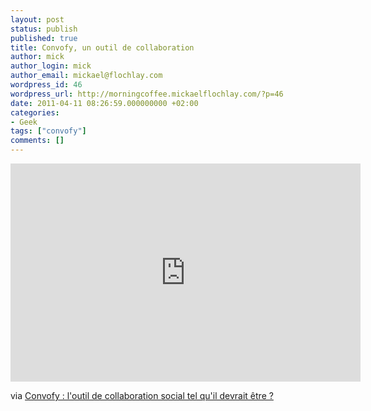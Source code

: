 ```yaml
---
layout: post
status: publish
published: true
title: Convofy, un outil de collaboration
author: mick
author_login: mick
author_email: mickael@flochlay.com
wordpress_id: 46
wordpress_url: http://morningcoffee.mickaelflochlay.com/?p=46
date: 2011-04-11 08:26:59.000000000 +02:00
categories:
- Geek
tags: ["convofy"]
comments: []
---
```


<iframe title="YouTube video player" width="560" height="349" src="http://www.youtube.com/embed/YkwzCr4t8PI" frameborder="0"> </iframe>

via [Convofy : l'outil de collaboration social tel qu'il devrait être ?][1]

[1]: http://www.pcinpact.com/actu/news/62968-convofy-cloud-vibe-drop-box-reseau-social.htm